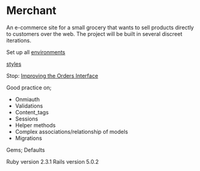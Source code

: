 # Merchant


An e-commerce site for a small grocery that wants to sell products directly to customers over the web. The project will be built in several discreet iterations.

Set up all [environments](http://tutorials.jumpstartlab.com/topics/environment/environment.html)

[styles](http://tutorials.jumpstartlab.com/assets/merchant/styles.css)

Stop: [Improving the Orders Interface](http://tutorials.jumpstartlab.com/projects/merchant.html#iteration-5:-dealing-with-order-quantities)

Good practice on;
* Onmiauth
* Validations
* Content_tags
* Sessions
* Helper methods
* Complex associations/relationship of models
* Migrations

Gems; Defaults

Ruby version 2.3.1
Rails version 5.0.2